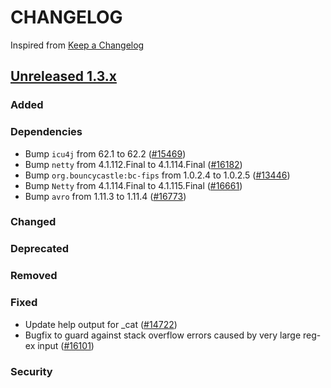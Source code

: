 # CHANGELOG

Inspired from [Keep a Changelog](https://keepachangelog.com/en/1.0.0/)

## [Unreleased 1.3.x]

### Added
### Dependencies
- Bump `icu4j` from 62.1 to 62.2 ([#15469](https://github.com/opensearch-project/OpenSearch/pull/15469))
- Bump `netty` from 4.1.112.Final to 4.1.114.Final ([#16182](https://github.com/opensearch-project/OpenSearch/pull/16182))
- Bump `org.bouncycastle:bc-fips` from 1.0.2.4 to 1.0.2.5 ([#13446](https://github.com/opensearch-project/OpenSearch/pull/13446))
- Bump `Netty` from 4.1.114.Final to 4.1.115.Final ([#16661](https://github.com/opensearch-project/OpenSearch/pull/16661))
- Bump `avro` from 1.11.3 to 1.11.4 ([#16773](https://github.com/opensearch-project/OpenSearch/pull/16773))

### Changed
### Deprecated
### Removed
### Fixed
- Update help output for _cat ([#14722](https://github.com/opensearch-project/OpenSearch/pull/14722))
- Bugfix to guard against stack overflow errors caused by very large reg-ex input ([#16101](https://github.com/opensearch-project/OpenSearch/pull/16101))

### Security

[Unreleased 1.3.x]: https://github.com/opensearch-project/OpenSearch/compare/1.3.19...HEAD
